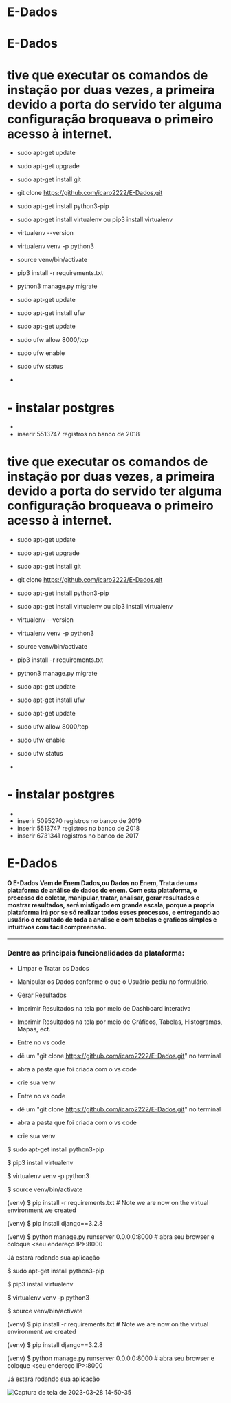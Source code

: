 
# E-Dados
# E-Dados

# tive que executar os comandos de instação por duas vezes, a primeira devido a porta do servido ter alguma configuração broqueava o primeiro acesso à internet.

- sudo apt-get update
- sudo apt-get upgrade
- sudo apt-get install git
- git clone https://github.com/icaro2222/E-Dados.git
- sudo apt-get install python3-pip
- sudo apt-get install virtualenv ou pip3 install virtualenv
- virtualenv --version
- virtualenv venv -p python3
- source venv/bin/activate
- pip3 install -r requirements.txt

- python3 manage.py migrate
- sudo apt-get update
- sudo apt-get install ufw
- sudo apt-get update
- sudo ufw allow 8000/tcp
- sudo ufw enable
- sudo ufw status
- 


# - instalar postgres
- 
- inserir 5513747 registros no banco de 2018

# tive que executar os comandos de instação por duas vezes, a primeira devido a porta do servido ter alguma configuração broqueava o primeiro acesso à internet.

- sudo apt-get update
- sudo apt-get upgrade
- sudo apt-get install git
- git clone https://github.com/icaro2222/E-Dados.git
- sudo apt-get install python3-pip
- sudo apt-get install virtualenv ou pip3 install virtualenv
- virtualenv --version
- virtualenv venv -p python3
- source venv/bin/activate
- pip3 install -r requirements.txt

- python3 manage.py migrate
- sudo apt-get update
- sudo apt-get install ufw
- sudo apt-get update
- sudo ufw allow 8000/tcp
- sudo ufw enable
- sudo ufw status
- 


# - instalar postgres
- 
- inserir 5095270 registros no banco de 2019
- inserir 5513747 registros no banco de 2018
- inserir 6731341 registros no banco de 2017


# E-Dados

#### O E-Dados Vem de Enem Dados,ou Dados no Enem, Trata de uma plataforma de análise de dados do enem. Com esta plataforma, o processo de coletar, manipular, tratar, analisar, gerar resultados e mostrar resultados, será mistigado em grande escala, porque a propria plataforma irá por se só realizar todos esses processos, e entregando ao usuário o resultado de toda a analise e com tabelas e graficos simples e intuitivos com fácil compreensão. 

---

### Dentre as principais funcionalidades da plataforma:
- Limpar e Tratar os Dados
- Manipular os Dados conforme o que o Usuário pediu no formulário.
- Gerar Resultados
- Imprimir Resultados na tela por meio de Dashboard interativa
- Imprimir Resultados na tela por meio de Gráficos, Tabelas, Histogramas, Mapas, ect.
- Entre no vs code
- dê um "git clone https://github.com/icaro2222/E-Dados.git" no terminal
- abra a pasta que foi criada com o vs code
- crie sua venv

- Entre no vs code
- dê um "git clone https://github.com/icaro2222/E-Dados.git" no terminal
- abra a pasta que foi criada com o vs code
- crie sua venv


$ sudo apt-get install python3-pip

$ pip3 install virtualenv

$ virtualenv venv -p python3

$ source venv/bin/activate

(venv) $ pip install -r requirements.txt  # Note we are now on the virtual environment we created

(venv) $ pip install django==3.2.8

(venv) $ python manage.py runserver 0.0.0.0:8000 # abra seu browser e coloque <seu endereço IP>:8000

Já estará rodando sua aplicação

$ sudo apt-get install python3-pip

$ pip3 install virtualenv

$ virtualenv venv -p python3

$ source venv/bin/activate

(venv) $ pip install -r requirements.txt  # Note we are now on the virtual environment we created

(venv) $ pip install django==3.2.8

(venv) $ python manage.py runserver 0.0.0.0:8000 # abra seu browser e coloque <seu endereço IP>:8000

Já estará rodando sua aplicação

![Captura de tela de 2023-03-28 14-50-35](https://user-images.githubusercontent.com/71037296/228325365-a3def359-e01a-4c9d-83f1-3877616fd55b.png)
